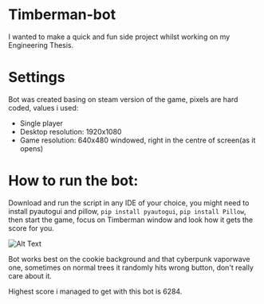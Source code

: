 # Timberman-bot

I wanted to make a quick and fun side project whilst working on my Engineering Thesis.

# Settings

Bot was created basing on steam version of the game, pixels are hard coded, values i used:

- Single player
- Desktop resolution: 1920x1080
- Game resolution: 640x480 windowed, right in the centre of screen(as it opens)

# How to run the bot:

Download and run the script in any IDE of your choice, you might need to install pyautogui and pillow, `pip install pyautogui`, `pip install Pillow`, then start the game, focus on Timberman window and look how it gets the score for you.

![Alt Text](https://media.giphy.com/media/B2lfevB6IChJJp0kZ0/giphy-downsized-large.gif)

Bot works best on the cookie background and that cyberpunk vaporwave one, sometimes on normal trees it randomly hits wrong button, don't really care about it.

Highest score i managed to get with this bot is 6284.
